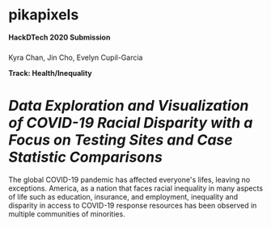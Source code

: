 # pikapixels
<b>HackDTech 2020 Submission</b>
###
Kyra Chan, Jin Cho, Evelyn Cupil-Garcia

<b>Track: Health/Inequality</b>
###
# <i>Data Exploration and Visualization of COVID-19 Racial Disparity with a Focus on Testing Sites and Case Statistic Comparisons</i>

The global COVID-19 pandemic has affected everyone's lifes, leaving no exceptions. America, as a nation that faces racial inequality in many aspects of life such as education, insurance, and employment, inequality and disparity in access to COVID-19 response resources has been observed in multiple communities of minorities. 

